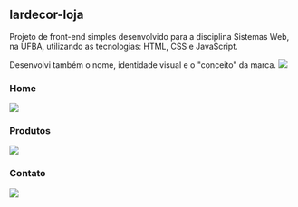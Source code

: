 
## lardecor-loja
Projeto de front-end simples desenvolvido para a disciplina Sistemas Web, na UFBA, utilizando as tecnologias: HTML, CSS e JavaScript.

Desenvolvi também o nome, identidade visual e o "conceito" da marca.
![](https://cdn.discordapp.com/attachments/845388670390370344/865251659714527323/logo-lardecor.png)

### Home

![](https://cdn.discordapp.com/attachments/845388670390370344/865249865654861844/lar-de-cor-loja.png)


### Produtos

![](https://cdn.discordapp.com/attachments/845388670390370344/865249868172099605/lar-de-cor-loja-itens.png)

### Contato

![](https://cdn.discordapp.com/attachments/845388670390370344/865249859295641630/lar-de-cor-loja-contato.png)
